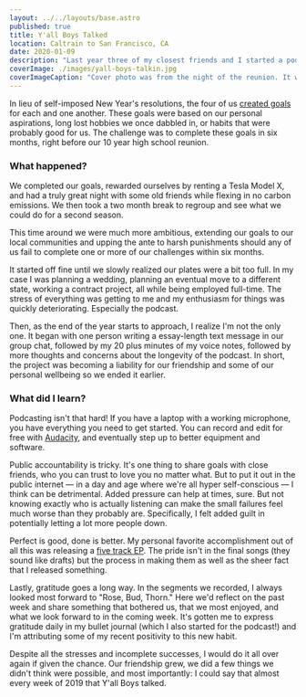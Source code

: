 ```yaml
---
layout: ../../layouts/base.astro
published: true
title: Y'all Boys Talked
location: Caltrain to San Francisco, CA
date: 2020-01-09
description: "Last year three of my closest friends and I started a podcast."
coverImage: ./images/yall-boys-talkin.jpg
coverImageCaption: "Cover photo was from the night of the reunion. It was the only podcast we recorded together in person, all others were over Google Hangouts."
---
```

In lieu of self-imposed New Year's resolutions, the four of us [created goals](//ybtfm.netlify.app/challenges) for each and one another. These goals were based on our personal aspirations, long lost hobbies we once dabbled in, or habits that were probably good for us. The challenge was to complete these goals in six months, right before our 10 year high school reunion.

### What happened?

We completed our goals, rewarded ourselves by renting a Tesla Model X, and had a truly great night with some old friends while flexing in no carbon emissions. We then took a two month break to regroup and see what we could do for a second season.

This time around we were much more ambitious, extending our goals to our local communities and upping the ante to harsh punishments should any of us fail to complete one or more of our challenges within six months.

It started off fine until we slowly realized our plates were a bit too full. In my case I was planning a wedding, planning an eventual move to a different state, working a contract project, all while being employed full-time. The stress of everything was getting to me and my enthusiasm for things was quickly deteriorating. Especially the podcast.

Then, as the end of the year starts to approach, I realize I'm not the only one. It began with one person writing a essay-length text message in our group chat, followed by my 20 plus minutes of my voice notes, followed by more thoughts and concerns about the longevity of the podcast. In short, the project was becoming a liability for our friendship and some of our personal wellbeing so we ended it earlier.

### What did I learn?

Podcasting isn't that hard! If you have a laptop with a working microphone, you have everything you need to get started. You can record and edit for free with [Audacity](https://www.audacityteam.org/), and eventually step up to better equipment and software.

Public accountability is tricky. It's one thing to share goals with close friends, who you can trust to love you no matter what. But to put it out in the public internet — in a day and age where we're all hyper self-conscious — I think can be detrimental. Added pressure can help at times, sure. But not knowing exactly who is actually listening can make the small failures feel much worse than they probably are. Specifically, I felt added guilt in potentially letting a lot more people down.

Perfect is good, done is better. My personal favorite accomplishment out of all this was releasing a [five track EP](https://sdvim.bandcamp.com/). The pride isn't in the final songs (they sound like drafts) but the process in making them as well as the sheer fact that I released something.

Lastly, gratitude goes a long way. In the segments we recorded, I always looked most forward to "Rose, Bud, Thorn." Here we'd reflect on the past week and share something that bothered us, that we most enjoyed, and what we look forward to in the coming week. It's gotten me to express gratitude daily in my bullet journal (which I also started for the podcast!) and I'm attributing some of my recent positivity to this new habit.

Despite all the stresses and incomplete successes, I would do it all over again if given the chance. Our friendship grew, we did a few things we didn't think were possible, and most importantly: I could say that almost every week of 2019 that Y'all Boys talked.
